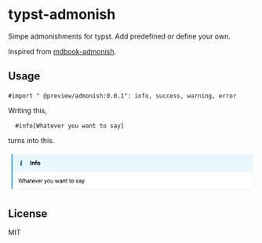 # typst-admonish

Simpe admonishments for typst. Add predefined or define your own. 

Inspired from [mdbook-admonish](https://tommilligan.github.io/mdbook-admonish/).


## Usage

`#import " @preview/admonish:0.0.1": info, success, warning, error`

Writing this,

```typst
  #info[Whatever you want to say]
```
turns into this.

![Screenshot of the info admonish](screenshot-info-admonish.png)


## License 

MIT